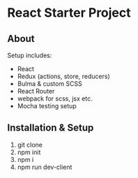 # React Starter Project

## About
Setup includes:
- React
- Redux (actions, store, reducers)
- Bulma & custom SCSS
- React Router
- webpack for scss, jsx etc.
- Mocha testing setup

## Installation & Setup
1. git clone
2. npm init
3. npm i
4. npm run dev-client




